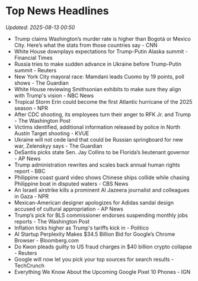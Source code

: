 # Top News Headlines

_Updated: 2025-08-13 00:50_

- Trump claims Washington’s murder rate is higher than Bogotá or Mexico City. Here’s what the stats from those countries say - CNN
- White House downplays expectations for Trump-Putin Alaska summit - Financial Times
- Russia tries to make sudden advance in Ukraine before Trump-Putin summit - Reuters
- New York City mayoral race: Mamdani leads Cuomo by 19 points, poll shows - The Guardian
- White House reviewing Smithsonian exhibits to make sure they align with Trump's vision - NBC News
- Tropical Storm Erin could become the first Atlantic hurricane of the 2025 season - NPR
- After CDC shooting, its employees turn their anger to RFK Jr. and Trump - The Washington Post
- Victims identified, additional information released by police in North Austin Target shooting - KVUE
- Ukraine will not cede land that could be Russian springboard for new war, Zelenskyy says - The Guardian
- DeSantis picks state Sen. Jay Collins to be Florida’s lieutenant governor - AP News
- Trump administration rewrites and scales back annual human rights report - BBC
- Philippine coast guard video shows Chinese ships collide while chasing Philippine boat in disputed waters - CBS News
- An Israeli airstrike kills a prominent Al Jazeera journalist and colleagues in Gaza - NPR
- Mexican-American designer apologizes for Adidas sandal design accused of cultural appropriation - AP News
- Trump’s pick for BLS commissioner endorses suspending monthly jobs reports - The Washington Post
- Inflation ticks higher as Trump's tariffs kick in - Politico
- AI Startup Perplexity Makes $34.5 Billion Bid for Google’s Chrome Browser - Bloomberg.com
- Do Kwon pleads guilty to US fraud charges in $40 billion crypto collapse - Reuters
- Google will now let you pick your top sources for search results - TechCrunch
- Everything We Know About the Upcoming Google Pixel 10 Phones - IGN